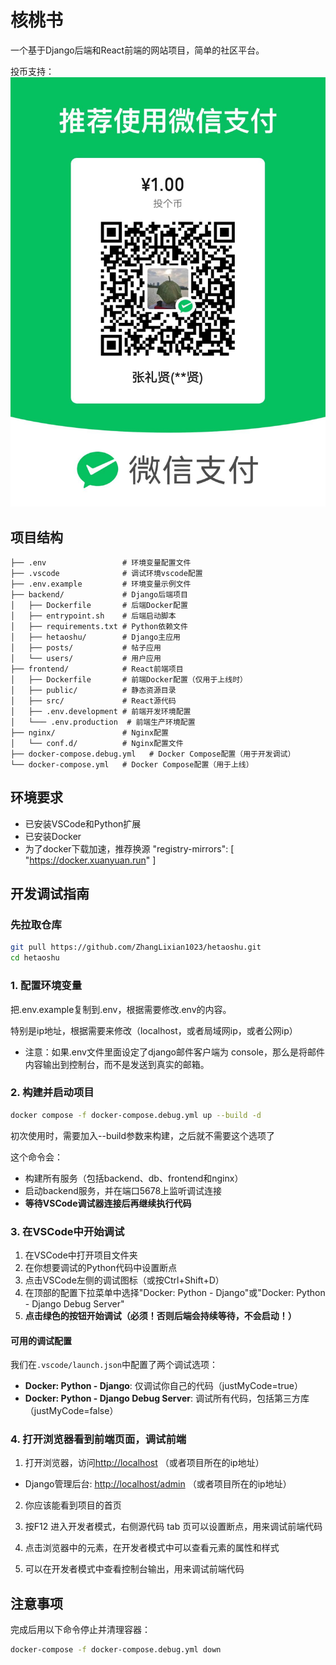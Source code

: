 # 核桃书

一个基于Django后端和React前端的网站项目，简单的社区平台。

投币支持：
![image](https://github.com/ZhangLixian1023/hetaoshu/blob/main/frontend/public/payqrcode.jpg)

## 项目结构

```text
├── .env                 # 环境变量配置文件
├── .vscode              # 调试环境vscode配置
├── .env.example         # 环境变量示例文件
├── backend/             # Django后端项目
│   ├── Dockerfile       # 后端Docker配置
│   ├── entrypoint.sh    # 后端启动脚本
│   ├── requirements.txt # Python依赖文件
│   ├── hetaoshu/        # Django主应用
│   ├── posts/           # 帖子应用
│   └── users/           # 用户应用
├── frontend/            # React前端项目
│   ├── Dockerfile       # 前端Docker配置（仅用于上线时）
│   ├── public/          # 静态资源目录
│   ├── src/             # React源代码
│   ├── .env.development # 前端开发环境配置
│   └─── .env.production  # 前端生产环境配置
├── nginx/               # Nginx配置
│   └── conf.d/          # Nginx配置文件
├── docker-compose.debug.yml   # Docker Compose配置（用于开发调试）
└── docker-compose.yml   # Docker Compose配置（用于上线）

```

## 环境要求

- 已安装VSCode和Python扩展
- 已安装Docker
- 为了docker下载加速，推荐换源  "registry-mirrors": [
    "https://docker.xuanyuan.run"
  ]

## 开发调试指南

### 先拉取仓库
``` bash
git pull https://github.com/ZhangLixian1023/hetaoshu.git
cd hetaoshu
```

### 1. 配置环境变量

把.env.example复制到.env，根据需要修改.env的内容。

特别是ip地址，根据需要来修改（localhost，或者局域网ip，或者公网ip）

- 注意：如果.env文件里面设定了django邮件客户端为 console，那么是将邮件内容输出到控制台，而不是发送到真实的邮箱。

### 2. 构建并启动项目
``` bash
docker compose -f docker-compose.debug.yml up --build -d
```

初次使用时，需要加入--build参数来构建，之后就不需要这个选项了

这个命令会：

- 构建所有服务（包括backend、db、frontend和nginx）
- 启动backend服务，并在端口5678上监听调试连接
- **等待VSCode调试器连接后再继续执行代码**

### 3. 在VSCode中开始调试

1. 在VSCode中打开项目文件夹
2. 在你想要调试的Python代码中设置断点
3. 点击VSCode左侧的调试图标（或按Ctrl+Shift+D）
4. 在顶部的配置下拉菜单中选择"Docker: Python - Django"或"Docker: Python - Django Debug Server"
5. **点击绿色的按钮开始调试（必须！否则后端会持续等待，不会启动！）**

#### 可用的调试配置

我们在`.vscode/launch.json`中配置了两个调试选项：

- **Docker: Python - Django**: 仅调试你自己的代码（justMyCode=true）
- **Docker: Python - Django Debug Server**: 调试所有代码，包括第三方库（justMyCode=false）

### 4. 打开浏览器看到前端页面，调试前端

1. 打开浏览器，访问[http://localhost](http://localhost) （或者项目所在的ip地址）

- Django管理后台: [http://localhost/admin](http://localhost/admin)  （或者项目所在的ip地址）

2. 你应该能看到项目的首页

3. 按F12 进入开发者模式，右侧源代码 tab 页可以设置断点，用来调试前端代码

4. 点击浏览器中的元素，在开发者模式中可以查看元素的属性和样式

5. 可以在开发者模式中查看控制台输出，用来调试前端代码


## 注意事项

完成后用以下命令停止并清理容器：

```bash
docker-compose -f docker-compose.debug.yml down
```

